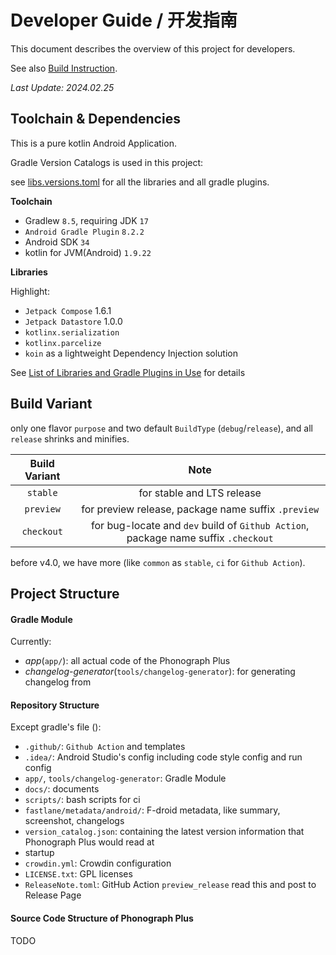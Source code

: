 # **Developer Guide** / **开发指南**

This document describes the overview of this project for developers.

See also [Build Instruction](./Build_Instructions.md).

_Last Update: 2024.02.25_

## Toolchain & Dependencies

This is a pure kotlin Android Application.

Gradle Version Catalogs is used in this project:

see [libs.versions.toml](../gradle/libs.versions.toml) for all the libraries and all gradle plugins.

**Toolchain**

-   Gradlew `8.5`, requiring JDK `17`
-   `Android Gradle Plugin` `8.2.2`
-   Android SDK `34`
-   kotlin for JVM(Android) `1.9.22`

**Libraries**

Highlight:
-   `Jetpack Compose` 1.6.1
-   `Jetpack Datastore` 1.0.0
-   `kotlinx.serialization`
-   `kotlinx.parcelize`
-   `koin` as a lightweight Dependency Injection solution

See [List of Libraries and Gradle Plugins in Use](./List_of_Libraries.md) for details

## Build Variant

only one flavor `purpose` and two default `BuildType` (`debug`/`release`), and all `release` shrinks and minifies.

| Build Variant |                                        Note                                        |
|:-------------:|:----------------------------------------------------------------------------------:|
|   `stable`    |                             for stable and LTS release                             |
|   `preview`   |                for preview release, package name suffix `.preview`                 |
|  `checkout`   | for bug-locate and `dev` build of `Github Action`, package name suffix `.checkout` |

before v4.0, we have more (like `common` as `stable`, `ci` for `Github Action`).

## Project Structure

#### Gradle Module

Currently:

-   _app_(`app/`): all actual code of the Phonograph Plus
-   _changelog-generator_(`tools/changelog-generator`): for generating changelog from

#### Repository Structure

Except gradle's file ():

- `.github/`: `Github Action` and templates
- `.idea/`: Android Studio's config including code style config and run config
- `app/`, `tools/changelog-generator`: Gradle Module
- `docs/`: documents
- `scripts/`: bash scripts for ci
- `fastlane/metadata/android/`: F-droid metadata, like summary, screenshot, changelogs
- `version_catalog.json`: containing the latest version information that Phonograph Plus would read at
- startup
- `crowdin.yml`: Crowdin configuration
- `LICENSE.txt`: GPL licenses
- `ReleaseNote.toml`: GitHub Action `preview_release` read this and post to Release Page


#### Source Code Structure of Phonograph Plus

TODO

